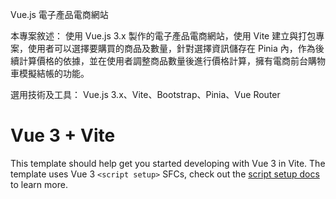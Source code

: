 Vue.js 電子產品電商網站

本專案敘述：
使用 Vue.js 3.x 製作的電子產品電商網站，使用 Vite 建立與打包專案，使用者可以選擇要購買的商品及數量，針對選擇資訊儲存在 Pinia 內，作為後續計算價格的依據，並在使用者調整商品數量後進行價格計算，擁有電商前台購物車模擬結帳的功能。

選用技術及工具：
Vue.js 3.x、Vite、Bootstrap、Pinia、Vue Router

# Vue 3 + Vite

This template should help get you started developing with Vue 3 in Vite. The template uses Vue 3 `<script setup>` SFCs, check out the [script setup docs](https://v3.vuejs.org/api/sfc-script-setup.html#sfc-script-setup) to learn more.
